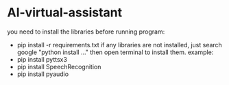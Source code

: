 # AI-virtual-assistant
you need to install the libraries before running program:
+ pip install -r requirements.txt
if any libraries are not installed, just search google "python install ..." then open terminal to install them.
example:
+ pip install pyttsx3
+ pip install SpeechRecognition
+ pip install pyaudio


